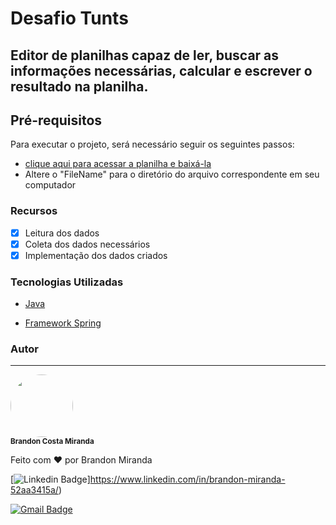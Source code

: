 # Desafio Tunts

## Editor de planilhas capaz de ler, buscar as informações necessárias, calcular e escrever o resultado na planilha.

## Pré-requisitos

Para executar o projeto, será necessário seguir os seguintes passos:

- [clique aqui para acessar a planilha e baixá-la ]( https://docs.google.com/spreadsheets/d/1XvWJcRLj2WAeXO3ULQ_GxGm9---3SZkjMbGcXMJtt70/edit?usp=sharing)
- Altere o "FileName" para o diretório do arquivo correspondente em seu computador


### Recursos

- [x] Leitura dos dados
- [x] Coleta dos dados necessários
- [x] Implementação dos dados criados

### Tecnologias Utilizadas

- [Java](www.java.com)

- [Framework Spring](https://spring.io/projects/spring-framework)

### Autor
---

 <img style="border-radius: 50%;" src="https://media-exp1.licdn.com/dms/image/C4D03AQEG8jhN9bWZJQ/profile-displayphoto-shrink_200_200/0/1607535320815?e=1625702400&v=beta&t=chME8rEYvEVtVGhBiK0W-xvTKsraWU70dNR03cOeml4" width="100px;" alt=""/>
 <br />
 <sub><b>Brandon Costa Miranda</b> </sub> 


Feito com ❤️ por Brandon Miranda 

[![Linkedin Badge](https://img.shields.io/badge/-Thiago-blue?style=flat-square&logo=Linkedin&logoColor=white&link=https://www.linkedin.com/in/tgmarinho/)]https://www.linkedin.com/in/brandon-miranda-52aa3415a/) 

[![Gmail Badge](https://img.shields.io/badge/-tgmarinho@gmail.com-c14438?style=flat-square&logo=Gmail&logoColor=white&link=mailto:tgmarinho@gmail.com)](mailto:brandon.dev1998@gmail.com)
